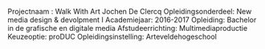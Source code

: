 Projectnaam : Walk With Art
Jochen De Clercq
Opleidingsonderdeel: New media design & devolpment I
Academiejaar: 2016-2017
Opleiding: Bachelor in de grafische en digitale media
Afstudeerrichting: Multimediaproductie
Keuzeoptie: proDUC
Opleidingsinstelling: Arteveldehogeschool
